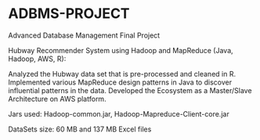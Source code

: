 # ADBMS-PROJECT

Advanced Database Management Final Project

Hubway Recommender System using Hadoop and MapReduce (Java, Hadoop, AWS, R):

Analyzed the Hubway data set that is pre-processed and cleaned in R.
Implemented various MapReduce design patterns in Java to discover influential patterns in the data. 
Developed the Ecosystem as a Master/Slave Architecture on AWS platform.

Jars used: Hadoop-common.jar, Hadoop-Mapreduce-Client-core.jar 

DataSets size: 60 MB and 137 MB Excel files

